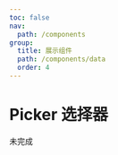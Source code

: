 ```yaml
---
toc: false
nav:
  path: /components
group:
  title: 展示组件
  path: /components/data
  order: 4
---
```


# Picker 选择器

未完成
